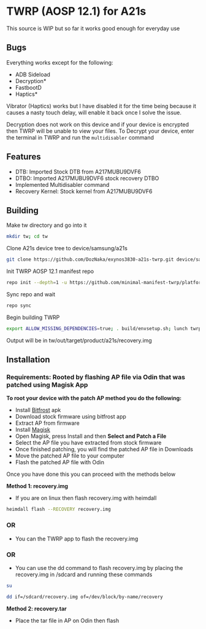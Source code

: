 # TWRP (AOSP 12.1) for A21s

This source is WIP but so far it works good enough for everyday use

## Bugs 
Everything works except for the following:

- ADB Sideload
- Decryption*
- FastbootD
- Haptics*

Vibrator (Haptics) works but I have disabled it for the time being  because it causes a nasty touch delay, will enable it back once I solve the issue.

Decryption does not work on this device and if your device is encrypted then TWRP will be unable to view your files. To Decrypt your device, enter the terminal in TWRP and run the `multidisabler` command 

## Features
- DTB: Imported Stock DTB from A217MUBU9DVF6
- DTBO: Imported A217MUBU9DVF6 stock recovery DTBO
- Implemented Multidisabler command
- Recovery Kernel: Stock kernel from A217MUBU9DVF6


## Building

Make tw directory and go into it

```bash
mkdir tw; cd tw
```

Clone A21s device tree to device/samsung/a21s

```bash
git clone https://github.com/DozNaka/exynos3830-a21s-twrp.git device/samsung/a21s
```

Init TWRP AOSP 12.1 manifest repo

```bash
repo init --depth=1 -u https://github.com/minimal-manifest-twrp/platform_manifest_twrp_aosp.git -b twrp-12.1
```

Sync repo and wait

```bash
repo sync
```

Begin building TWRP

```bash
export ALLOW_MISSING_DEPENDENCIES=true; . build/envsetup.sh; lunch twrp_a21s-eng; mka recoveryimage
```

Output will be in tw/out/target/product/a21s/recovery.img

## Installation
### Requirements: Rooted by flashing AP file via Odin that was patched using Magisk App

**To root your device with the patch AP method you do the following:**
- Install [Bitfrost](https://github.com/zacharee/SamloaderKotlin/releases/latest) apk
- Download stock firmware using bitfrost app
- Extract AP from firmware
- Install [Magisk](https://github.com/topjohnwu/Magisk/releases/latest)
- Open Magisk, press Install and then **Select and Patch a File**
- Select the AP file you have extracted from stock firmware
- Once finished patching, you will find the patched AP file in Downloads
- Move the patched AP file to your computer
- Flash the patched AP file with Odin

Once you have done this you can proceed with the methods below

**Method 1: recovery.img**
- If you are on linux then flash recovery.img with heimdall

```bash
heimdall flash --RECOVERY recovery.img
```

### OR
- You can the TWRP app to flash the recovery.img

### OR
- You can use the dd command to flash recovery.img by placing the recovery.img in /sdcard and running these commands

```bash
su
```

```bash
dd if=/sdcard/recovery.img of=/dev/block/by-name/recovery
```

**Method 2: recovery.tar**
- Place the tar file in AP on Odin then flash